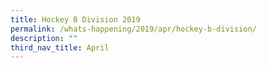 ```yaml
---
title: Hockey B Division 2019
permalink: /whats-happening/2019/apr/hockey-b-division/
description: ""
third_nav_title: April
---
```

